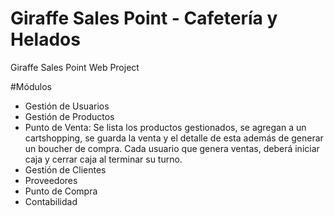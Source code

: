 # Giraffe Sales Point - Cafetería y Helados
Giraffe Sales Point Web Project

#Módulos
- Gestión de Usuarios
- Gestión de Productos
- Punto de Venta: Se lista los productos gestionados, se agregan a un cartshopping, se guarda la venta y el detalle de esta además de generar un boucher de compra. Cada usuario que genera ventas, deberá iniciar caja y cerrar caja al terminar su turno.
- Gestión de Clientes
- Proveedores 
- Punto de Compra
- Contabilidad
